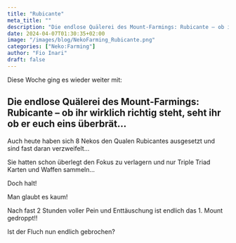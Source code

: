 ```yaml
---
title: "Rubicante"
meta_title: ""
description: "Die endlose Quälerei des Mount-Farmings: Rubicante – ob ihr wirklich richtig steht, seht ihr ob er euch eins überbrät"
date: 2024-04-07T01:30:35+02:00
image: "/images/blog/NekoFarming_Rubicante.png"
categories: ["Neko:Farming"]
author: "Fio Inari"
draft: false
---
```


Diese Woche ging es wieder weiter mit:

<!--more-->

## Die endlose Quälerei des Mount-Farmings: Rubicante – ob ihr wirklich richtig steht, seht ihr ob er euch eins überbrät…

Auch heute haben sich 8 Nekos den Qualen Rubicantes ausgesetzt und sind fast daran verzweifelt...

Sie hatten schon überlegt den Fokus zu verlagern und nur Triple Triad Karten und Waffen sammeln...

Doch halt! 

Man glaubt es kaum! 

Nach fast 2 Stunden voller Pein und Enttäuschung ist endlich das 1. Mount gedroppt!!

Ist der Fluch nun endlich gebrochen?